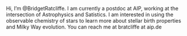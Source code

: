 Hi, I’m @BridgetRatcliffe. I am currently a postdoc at AIP, working at the intersection of Astrophysics and Satistics. I am interested in using the observable chemistry of stars to learn more about stellar birth properties and Milky Way evolution. You can reach me at bratcliffe at aip.de

<!---
BridgetRatcliffe/BridgetRatcliffe is a ✨ special ✨ repository because its `README.md` (this file) appears on your GitHub profile.
You can click the Preview link to take a look at your changes.
--->
